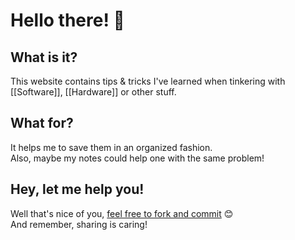 # Hello there! 👋

## What is it?

This website contains tips & tricks I've learned when tinkering with [[Software]], [[Hardware]] or other stuff.
## What for?

It helps me to save them in an organized fashion.  
Also, maybe my notes could help one with the same problem!
## Hey, let me help you!

Well that's nice of you, [feel free to fork and commit](https://github.com/Chouffy/chouffy.github.io) 😊  
And remember, sharing is caring!

